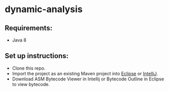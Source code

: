 # dynamic-analysis

## Requirements:
- Java 8

## Set up instructions:
- Clone this repo.
- Import the project as an existing Maven project into [Eclipse](https://www.lagomframework.com/documentation/1.4.x/java/EclipseMavenInt.html) or [IntelliJ](https://www.jetbrains.com/help/idea/maven-support.html#maven_import_project_start).
- Download ASM Bytecode Viewer in Intellij or Bytecode Outline in Eclipse to view bytecode.
